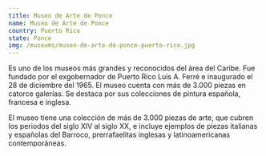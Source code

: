 ```yaml
---
title: Museo de Arte de Ponce
name: Museo de Arte de Ponce
country: Puerto Rico
state: Ponce
img: /museums/museo-de-arte-de-ponce-puerto-rico.jpg
---
```

Es uno de los museos más grandes y reconocidos del área del Caribe. Fue fundado por el exgobernador de Puerto Rico Luis A. Ferré e inaugurado el 28 de diciembre del 1965. El museo cuenta con más de 3.000 piezas en catorce galerías. Se destaca por sus colecciones de pintura española, francesa e inglesa.

El museo tiene una colección de más de 3.000 piezas de arte, que cubren los periodos del siglo XIV al siglo XX, e incluye ejemplos de piezas italianas y españolas del Barroco, prerrafaelitas inglesas y latinoamericanas contemporáneas.
